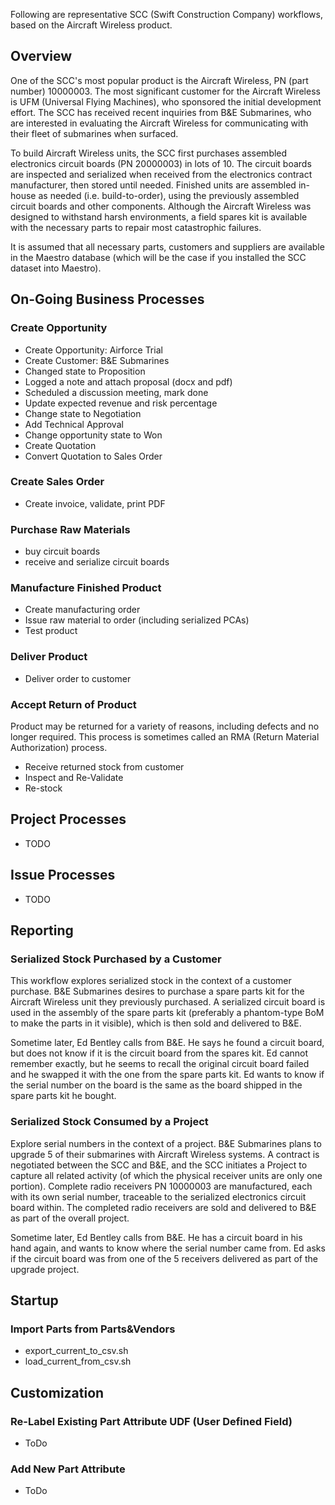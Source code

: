 Following are representative SCC (Swift Construction Company) workflows, based
on the Aircraft Wireless product.

## Overview

One of the SCC's most popular product is the Aircraft Wireless, PN (part
number) 10000003. The most significant customer for the Aircraft Wireless is
UFM (Universal Flying Machines), who sponsored the initial development effort.
The SCC has received recent inquiries from B&E Submarines, who are interested
in evaluating the Aircraft Wireless for communicating with their fleet of
submarines when surfaced.

To build Aircraft Wireless units, the SCC first purchases assembled electronics
circuit boards (PN 20000003) in lots of 10. The circuit boards are inspected
and serialized when received from the electronics contract manufacturer, then
stored until needed. Finished units are assembled in-house as needed
(i.e. build-to-order), using the previously assembled circuit boards and other
components. Although the Aircraft Wireless was designed to withstand harsh
environments, a field spares kit is available with the necessary parts to repair
most catastrophic failures.

It is assumed that all necessary parts, customers and suppliers are available
in the Maestro database (which will be the case if you installed the SCC
dataset into Maestro).


## On-Going Business Processes
### Create Opportunity

* Create Opportunity: Airforce Trial
* Create Customer: B&E Submarines
* Changed state to Proposition
* Logged a note and attach proposal (docx and pdf)
* Scheduled a discussion meeting, mark done
* Update expected revenue and risk percentage
* Change state to Negotiation
* Add Technical Approval
* Change opportunity state to Won
* Create Quotation
* Convert Quotation to Sales Order

### Create Sales Order
* Create invoice, validate, print PDF

### Purchase Raw Materials

* buy circuit boards
* receive and serialize circuit boards

### Manufacture Finished Product

* Create manufacturing order
* Issue raw material to order (including serialized PCAs)
* Test product

### Deliver Product

* Deliver order to customer

### Accept Return of Product

Product may be returned for a variety of reasons, including defects and no
longer required. This process is sometimes called an RMA (Return Material
Authorization) process.

* Receive returned stock from customer
* Inspect and Re-Validate
* Re-stock


## Project Processes

* TODO


## Issue Processes

* TODO

## Reporting
### Serialized Stock Purchased by a Customer

This workflow explores serialized stock in the context of a customer
purchase. B&E Submarines desires to purchase a spare parts kit for the Aircraft
Wireless unit they previously purchased. A serialized circuit board is used in
the assembly of the spare parts kit (preferably a phantom-type BoM to make the
parts in it visible), which is then sold and delivered to B&E.

Sometime later, Ed Bentley calls from B&E. He says he found a circuit board,
but does not know if it is the circuit board from the spares kit. Ed cannot
remember exactly, but he seems to recall the original circuit board failed and
he swapped it with the one from the spare parts kit. Ed wants to know if the
serial number on the board is the same as the board shipped in the spare parts
kit he bought. 

### Serialized Stock Consumed by a Project

Explore serial numbers in the context of a project. B&E Submarines plans to
upgrade 5 of their submarines with Aircraft Wireless systems. A contract is
negotiated between the SCC and B&E, and the SCC initiates a Project to capture
all related activity (of which the physical receiver units are only one portion).
Complete radio receivers PN 10000003 are manufactured, each with its own serial
number, traceable to the serialized electronics circuit board within. The
completed radio receivers are sold and delivered to B&E as part of the overall
project.

Sometime later, Ed Bentley calls from B&E. He has a circuit board in his hand
again, and wants to know where the serial number came from. Ed asks if the
circuit board was from one of the 5 receivers delivered as part of the upgrade
project.


## Startup
### Import Parts from Parts&Vendors

* export_current_to_csv.sh
* load_current_from_csv.sh


## Customization
### Re-Label Existing Part Attribute UDF (User Defined Field)

* ToDo

### Add New Part Attribute

* ToDo
